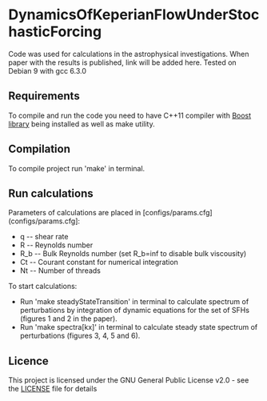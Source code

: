 # DynamicsOfKeperianFlowUnderStochasticForcing
Code was used for calculations in the astrophysical investigations. When paper with the results is published, link will be added here.
Tested on Debian 9 with gcc 6.3.0

## Requirements
To compile and run the code you need to have C++11 compiler with [Boost library](https://www.boost.org/) being installed as well as make utility.

## Compilation
To compile project run 'make' in terminal.

## Run calculations
Parameters of calculations are placed in [configs/params.cfg](configs/params.cfg]:
  + q   -- shear rate
  + R   -- Reynolds number
  + R_b -- Bulk Reynolds number (set R_b=inf to disable bulk viscousity)
  + Ct  -- Courant constant for numerical integration
  + Nt  -- Number of threads
  
To start calculations:
  + Run 'make steadyStateTransition' in terminal
    to calculate spectrum of perturbations by integration of dynamic equations for the set of SFHs (figures 1 and 2 in the paper).
  + Run 'make spectra[kx]' in terminal
    to calculate steady state spectrum of perturbations (figures 3, 4, 5 and 6).

## Licence
This project is licensed under the GNU General Public License v2.0 - see the [LICENSE](LICENSE) file for details

